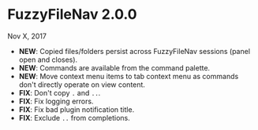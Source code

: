 # FuzzyFileNav 2.0.0

Nov X, 2017

- **NEW**: Copied files/folders persist across FuzzyFileNav sessions (panel open and closes).
- **NEW**: Commands are available from the command palette.
- **NEW**: Move context menu items to tab context menu as commands don't directly operate on view content.
- **FIX**: Don't copy `.` and `..`.
- **FIX**: Fix logging errors.
- **FIX**: Fix bad plugin notification title.
- **FIX**: Exclude `..` from completions.
